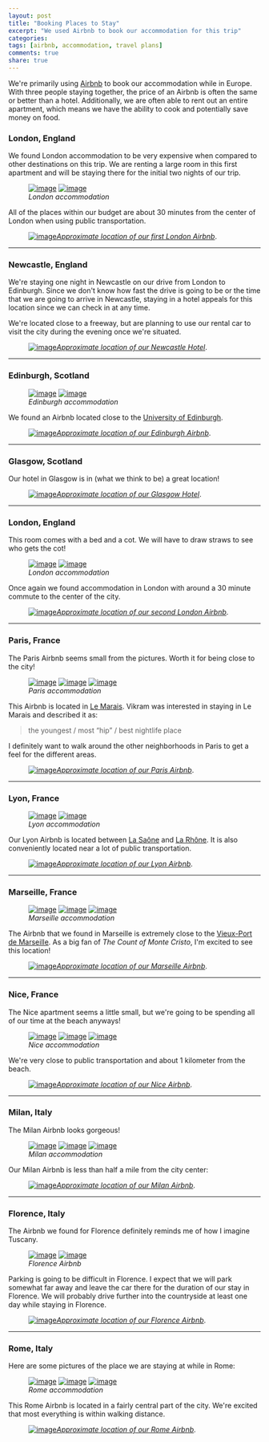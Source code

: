 ```yaml
---
layout: post
title: "Booking Places to Stay"
excerpt: "We used Airbnb to book our accommodation for this trip"
categories: 
tags: [airbnb, accommodation, travel plans]
comments: true
share: true
---
```


We're primarily using [Airbnb](http://airbnb.com) to book our accommodation
while in Europe.  With three people staying together, the price of an Airbnb is
often the same or better than a hotel.  Additionally, we are often able to
rent out an entire apartment, which means we have the ability to cook and
potentially save money on food.

### London, England

We found London accommodation to be very expensive when compared to other
destinations on this trip.  We are renting a large room in this first apartment
and will be staying there for the initial two nights of our trip.

<figure class="half">
	<a href="{{site.url}}/images/airbnb_post/london11.jpg"><img src="{{site.url}}/images/airbnb_post/london11.jpg" alt="image"></a>
	<a href="{{site.url}}/images/airbnb_post/london12.jpg"><img src="{{site.url}}/images/airbnb_post/london12.jpg" alt="image"></a>
	<figcaption> <i>London accommodation</i> </figcaption>
</figure>

All of the places within our budget are about 30 minutes from the center of
London when using public transportation.

<figure>
	<figcaption><a href="{{site.url}}/images/airbnb_post/london_map1.png" title="Approximate location of our first London Airbnb"><img src="{{site.url}}/images/airbnb_post/london_map1.png" alt="image"><i>Approximate location of our first London Airbnb</i></a>.</figcaption>
</figure>

---

### Newcastle, England

We're staying one night in Newcastle on our drive from London to Edinburgh.
Since we don't know how fast the drive is going to be or the time that we are
going to arrive in Newcastle, staying in a hotel appeals for this location
since we can check in at any time.

We're located close to a freeway, but are planning to use our rental car to
visit the city during the evening once we're situated.

<figure>
	<figcaption><a href="{{site.url}}/images/airbnb_post/newcastle_map.png" title="Approximate location of our Newcastle Hotel"><img src="{{site.url}}/images/airbnb_post/newcastle_map.png" alt="image"><i>Approximate location of our Newcastle Hotel</i></a>.</figcaption>
</figure>

---

### Edinburgh, Scotland

<figure class="half">
	<a href="{{site.url}}/images/airbnb_post/edinburgh.jpg"><img src="{{site.url}}/images/airbnb_post/edinburgh.jpg" alt="image"></a>
	<a href="{{site.url}}/images/airbnb_post/edinburgh2.jpg"><img src="{{site.url}}/images/airbnb_post/edinburgh2.jpg" alt="image"></a>
	<figcaption><i>Edinburgh accommodation</i> </figcaption>
</figure>

We found an Airbnb located close to the [University of Edinburgh](http://www.ed.ac.uk/home).

<figure>
	<figcaption><a href="{{site.url}}/images/airbnb_post/edinburgh_map.png" title="Approximate location of our Edinburgh Airbnb"><img src="{{site.url}}/images/airbnb_post/edinburgh_map.png" alt="image"><i>Approximate location of our Edinburgh Airbnb</i></a>.</figcaption>
</figure>

---

### Glasgow, Scotland

Our hotel in Glasgow is in (what we think to be) a great location!

<figure>
	<figcaption><a href="{{site.url}}/images/airbnb_post/glasgow_map.png" title="Approximate location of our Glasgow Hotel"><img src="{{site.url}}/images/airbnb_post/glasgow_map.png" alt="image"><i>Approximate location of our Glasgow Hotel</i></a>.</figcaption>
</figure>

---

### London, England

This room comes with a bed and a cot.  We will have to draw straws to see who
gets the cot!

<figure class="half">
	<a href="{{site.url}}/images/airbnb_post/london21.jpg"><img src="{{site.url}}/images/airbnb_post/london21.jpg" alt="image"></a>
	<a href="{{site.url}}/images/airbnb_post/london22.jpg"><img src="{{site.url}}/images/airbnb_post/london22.jpg" alt="image"></a>
	<figcaption><i>London accommodation</i></figcaption>
</figure>

Once again we found accommodation in London with around a 30 minute commute to
the center of the city.

<figure>
	<figcaption><a href="{{site.url}}/images/airbnb_post/london_map2.png" title="Approximate location of our second London Airbnb"><img src="{{site.url}}/images/airbnb_post/london_map2.png" alt="image"><i>Approximate location of our second London Airbnb</i></a>.</figcaption>
</figure>

---

### Paris, France

The Paris Airbnb seems small from the pictures.  Worth it for being close to
the city!

<figure class="third">
	<a href="{{site.url}}/images/airbnb_post/paris.jpg"><img src="{{site.url}}/images/airbnb_post/paris.jpg" alt="image"></a>
	<a href="{{site.url}}/images/airbnb_post/paris2.jpg"><img src="{{site.url}}/images/airbnb_post/paris2.jpg" alt="image"></a>
	<a href="{{site.url}}/images/airbnb_post/paris3.jpg"><img src="{{site.url}}/images/airbnb_post/paris3.jpg" alt="image"></a>
	<figcaption><i>Paris accommodation</i></figcaption>
</figure>

This Airbnb is located in [Le Marais](https://en.wikipedia.org/wiki/Le_Marais).
Vikram was interested in staying in Le Marais and described it as:

> the youngest / most “hip” / best nightlife place

I definitely want to walk around the other neighborhoods in Paris to get a feel
for the different areas.

<figure>
	<figcaption><a href="{{site.url}}/images/airbnb_post/paris_map.png" title="Approximate location of our Paris Airbnb"><img src="{{site.url}}/images/airbnb_post/paris_map.png" alt="image"><i>Approximate location of our Paris Airbnb</i></a>.</figcaption>
</figure>

---

### Lyon, France

<figure class="half">
	<a href="{{site.url}}/images/airbnb_post/lyon.jpg"><img src="{{site.url}}/images/airbnb_post/lyon.jpg" alt="image"></a>
	<a href="{{site.url}}/images/airbnb_post/lyon2.jpg"><img src="{{site.url}}/images/airbnb_post/lyon2.jpg" alt="image"></a>
	<figcaption><i>Lyon accommodation</i></figcaption>
</figure>

Our Lyon Airbnb is located between [La
Saône](https://en.wikipedia.org/wiki/Saône) and [La
Rhône](https://en.wikipedia.org/wiki/Rhône).  It is also conveniently located
near a lot of public transportation.

<figure>
	<figcaption><a href="{{site.url}}/images/airbnb_post/lyon_map.png" title="Approximate location of our Lyon Airbnb"><img src="{{site.url}}/images/airbnb_post/lyon_map.png" alt="image"><i>Approximate location of our Lyon Airbnb</i></a>.</figcaption>
</figure>

---

### Marseille, France

<figure class="third">
	<a href="{{site.url}}/images/airbnb_post/marseille.jpg"><img src="{{site.url}}/images/airbnb_post/marseille.jpg" alt="image"></a>
	<a href="{{site.url}}/images/airbnb_post/marseille2.jpg"><img src="{{site.url}}/images/airbnb_post/marseille2.jpg" alt="image"></a>
	<a href="{{site.url}}/images/airbnb_post/marseille3.jpg"><img src="{{site.url}}/images/airbnb_post/marseille3.jpg" alt="image"></a>
	<figcaption><i>Marseille accommodation</i></figcaption>
</figure>

The Airbnb that we found in Marseille is extremely close to the [Vieux-Port de
Marseille](https://en.wikipedia.org/wiki/Old_Port_of_Marseille).  As a big fan
of *The Count of Monte Cristo*, I'm excited to see this location!

<figure>
	<figcaption><a href="{{site.url}}/images/airbnb_post/marseille_map.png" title="Approximate location of our Marseille Airbnb"><img src="{{site.url}}/images/airbnb_post/marseille_map.png" alt="image"><i>Approximate location of our Marseille Airbnb</i></a>.</figcaption>
</figure>

---

### Nice, France

The Nice apartment seems a little small, but we're going to be spending all of
our time at the beach anyways!

<figure class="third">
	<a href="{{site.url}}/images/airbnb_post/nice.jpg"><img src="{{site.url}}/images/airbnb_post/nice.jpg" alt="image"></a>
	<a href="{{site.url}}/images/airbnb_post/nice2.jpg"><img src="{{site.url}}/images/airbnb_post/nice2.jpg" alt="image"></a>
	<a href="{{site.url}}/images/airbnb_post/nice3.jpg"><img src="{{site.url}}/images/airbnb_post/nice3.jpg" alt="image"></a>
	<figcaption><i>Nice accommodation</i></figcaption>
</figure>

We're very close to public transportation and about 1 kilometer from the beach.

<figure>
	<figcaption><a href="{{site.url}}/images/airbnb_post/nice_map.png" title="Approximate location of our Nice Airbnb"><img src="{{site.url}}/images/airbnb_post/nice_map.png" alt="image"><i>Approximate location of our Nice Airbnb</i></a>.</figcaption>
</figure>

---

### Milan, Italy

The Milan Airbnb looks gorgeous!

<figure class="third">
	<a href="{{site.url}}/images/airbnb_post/milan.jpg"><img src="{{site.url}}/images/airbnb_post/milan.jpg" alt="image"></a>
	<a href="{{site.url}}/images/airbnb_post/milan2.jpg"><img src="{{site.url}}/images/airbnb_post/milan2.jpg" alt="image"></a>
	<a href="{{site.url}}/images/airbnb_post/milan3.jpg"><img src="{{site.url}}/images/airbnb_post/milan3.jpg" alt="image"></a>
	<figcaption><i>Milan accommodation</i></figcaption>
</figure>

Our Milan Airbnb is less than half a mile from the city center:

<figure>
	<figcaption><a href="{{site.url}}/images/airbnb_post/milan_map.png" title="Approximate location of our Milan Airbnb"><img src="{{site.url}}/images/airbnb_post/milan_map.png" alt="image"><i>Approximate location of our Milan Airbnb</i></a>.</figcaption>
</figure>

---

### Florence, Italy

The Airbnb we found for Florence definitely reminds me of how I imagine
Tuscany.

<figure class="half">
	<a href="{{site.url}}/images/airbnb_post/florence.jpg"><img src="{{site.url}}/images/airbnb_post/florence.jpg" alt="image"></a>
	<a href="{{site.url}}/images/airbnb_post/florence2.jpg"><img src="{{site.url}}/images/airbnb_post/florence2.jpg" alt="image"></a>
	<figcaption><i>Florence Airbnb</i></figcaption>
</figure>

Parking is going to be difficult in Florence.  I expect that we will park
somewhat far away and leave the car there for the duration of our stay in
Florence.  We will probably drive further into the countryside at least one day
while staying in Florence. 

<figure>
	<figcaption><a href="{{site.url}}/images/airbnb_post/florence_map.png" title="Approximate location of our Florence Airbnb"><img src="{{site.url}}/images/airbnb_post/florence_map.png" alt="image"><i>Approximate location of our Florence Airbnb</i></a>.</figcaption>
</figure>

---

### Rome, Italy

Here are some pictures of the place we are staying at while in Rome:

<figure class="third">
	<a href="{{site.url}}/images/airbnb_post/rome.jpg"><img src="{{site.url}}/images/airbnb_post/rome.jpg" alt="image"></a>
	<a href="{{site.url}}/images/airbnb_post/rome2.jpg"><img src="{{site.url}}/images/airbnb_post/rome2.jpg" alt="image"></a>
	<a href="{{site.url}}/images/airbnb_post/rome3.jpg"><img src="{{site.url}}/images/airbnb_post/rome3.jpg" alt="image"></a>
	<figcaption><i>Rome accommodation</i></figcaption>
</figure>

This Rome Airbnb is located in a fairly central part of the city.  We're
excited that most everything is within walking distance.

<figure>
	<figcaption><a href="{{site.url}}/images/airbnb_post/rome_map.png" title="Approximate location of our Rome Airbnb" alt="image"><img src="{{site.url}}/images/airbnb_post/rome_map.png" alt="image"><i>Approximate location of our Rome Airbnb</i></a>.</figcaption>
</figure>

